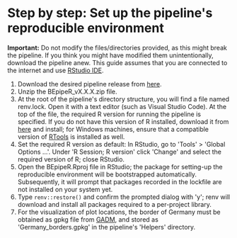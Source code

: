 # Step by step: Set up the pipeline's reproducible environment

**Important:** Do not modify the files/directories provided, as this might break the pipeline. If you think you might have modified them unintentionally, download the pipeline anew. This guide assumes that you are connected to the internet and use [RStudio IDE](https://posit.co/products/open-source/rstudio/).

1. Download the desired pipeline release from [here](https://github.com/marcelglueck/BEpipeR/releases).
2. Unzip the BEpipeR_vX.X.X.zip file.
3. At the root of the pipeline's directory structure, you will find a file named renv.lock. Open it with a text editor (such as Visual Studio Code). At the top of the file, the required R version for running the pipeline is specified. If you do not have this version of R installed, download it from [here](https://cran.r-project.org/) and install; for Windows machines, ensure that a compatible version of [RTools](https://cran.r-project.org/bin/windows/Rtools) is installed as well.
4. Set the required R version as default: In RStudio, go to 'Tools' > 'Global Options ...'. Under 'R Session; R version' click 'Change' and select the required version of R; close RStudio.
4. Open the BEpipeR.Rproj file in RStudio; the package for setting-up the reproducible environment will be bootstrapped automatically. Subsequently, it will prompt that packages recorded in the lockfile are not installed on your system yet.
5. Type ```renv::restore()``` and confirm the prompted dialog with 'y'; renv will download and install all packages required to a per-project library.
6. For the visualization of plot locations, the border of Germany must be obtained as gpkg file from [GADM](https://geodata.ucdavis.edu/gadm/gadm4.1/gpkg/gadm41_DEU.gpkg), and stored as 'Germany_borders.gpkg' in the pipeline's 'Helpers' directory. 
